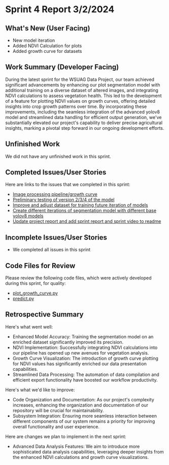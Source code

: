 # Sprint 4 Report 3/2/2024

## What's New (User Facing)
 * New model iteration
 * Added NDVI Calculation for plots
 * Added growth curve for datasets


## Work Summary (Developer Facing)
During the latest sprint for the WSUAG Data Project, our team achieved significant advancements by enhancing our plot segmentation model with additional training on a diverse dataset of altered images, and integrating NDVI calculations to assess vegetation health. This led to the development of a feature for plotting NDVI values on growth curves, offering detailed insights into crop growth patterns over time. By incorporating these improvements, including the seamless integration of the advanced yolov8 model and streamlined data handling for efficient output generation, we've substantially elevated our project's capability to deliver precise agricultural insights, marking a pivotal step forward in our ongoing development efforts.

## Unfinished Work
We did not have any unfinished work in this sprint.



## Completed Issues/User Stories
Here are links to the issues that we completed in this sprint:
* [Image processing pipeline/growth curve](https://github.com/WSUCptSCapstone-F23-S24/wsuag-arduinoapp/issues/44)
* [Preliminary testing of version 2/3/4 of the model](https://github.com/WSUCptSCapstone-F23-S24/wsuag-arduinoapp/issues/45)
* [Improve and adjust dataset for training future iteration of models](https://github.com/WSUCptSCapstone-F23-S24/wsuag-arduinoapp/issues/46)
* [Create different iterations of segmentation model with different base yolov8 models](https://github.com/WSUCptSCapstone-F23-S24/wsuag-arduinoapp/issues/48)
* [Update project report and add sprint report and sprint video to readme](https://github.com/WSUCptSCapstone-F23-S24/wsuag-arduinoapp/issues/47)

 ## Incomplete Issues/User Stories
* We completed all issues in this sprint


## Code Files for Review
Please review the following code files, which were actively developed during this sprint, for quality:
   * [plot_growth_curve.py](https://github.com/WSUCptSCapstone-F23-S24/wsuag-arduinoapp/blob/sprint4.2/src/plot_growth_curve_adjusted.py)
   * [predict.py](https://github.com/WSUCptSCapstone-F23-S24/wsuag-arduinoapp/blob/sprint4.2/src/predictnew.py)

 

## Retrospective Summary
Here's what went well:
   * Enhanced Model Accuracy: Training the segmentation model on an enriched dataset significantly improved its precision.
   * NDVI Implementation: Successfully integrating NDVI calculations into our pipeline has opened up new avenues for vegetation analysis.
   * Growth Curve Visualization: The introduction of growth curve plotting for NDVI values has significantly enriched our data presentation capabilities.
   * Streamlined Data Processing: The automation of data compilation and efficient export functionality have boosted our workflow productivity.
 
Here's what we'd like to improve:
   * Code Organization and Documentation: As our project's complexity increases, enhancing the organization and documentation of our repository will be crucial for maintainability.
   * Subsystem Integration: Ensuring more seamless interaction between different components of our system remains a priority for improving overall functionality and user experience.
  
Here are changes we plan to implement in the next sprint:
   * Advanced Data Analysis Features: We aim to introduce more sophisticated data analysis capabilities, leveraging deeper insights from the enhanced NDVI calculations and growth curve visualizations.

